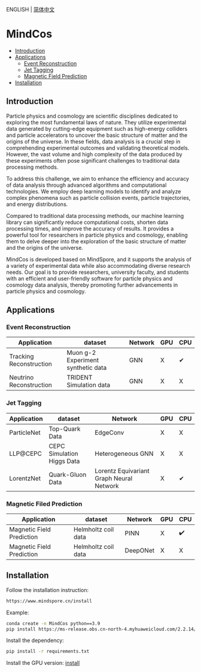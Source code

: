 ENGLISH | [简体中文](README_CN.md)

# **MindCos**

- [Introduction](#Introduction)
- [Applications](#Applications)
    - [Event Reconstruction](#Recon)
    - [Jet Tagging](#Tagging)
    - [Magnetic Field Prediction](#FieldPred)
- [Installation](#Installation)

## **Introduction**

Particle physics and cosmology are scientific disciplines dedicated to exploring the most fundamental laws of nature. They utilize experimental data generated by cutting-edge equipment such as high-energy colliders and particle accelerators to uncover the basic structure of matter and the origins of the universe. In these fields, data analysis is a crucial step in comprehending experimental outcomes and validating theoretical models. However, the vast volume and high complexity of the data produced by these experiments often pose significant challenges to traditional data processing methods.

To address this challenge, we aim to enhance the efficiency and accuracy of data analysis through advanced algorithms and computational technologies. We employ deep learning models to identify and analyze complex phenomena such as particle collision events, particle trajectories, and energy distributions.

Compared to traditional data processing methods, our machine learning library can significantly reduce computational costs, shorten data processing times, and improve the accuracy of results. It provides a powerful tool for researchers in particle physics and cosmology, enabling them to delve deeper into the exploration of the basic structure of matter and the origins of the universe.

MindCos is developed based on MindSpore, and it supports the analysis of a variety of experimental data while also accommodating diverse research needs. Our goal is to provide researchers, university faculty, and students with an efficient and user-friendly software for particle physics and cosmology data analysis, thereby promoting further advancements in particle physics and cosmology.

## Applications

### Event Reconstruction

|Application|dataset|Network|GPU|CPU|
|-----|-----|-----|-----|-----|
|Tracking Reconstruction|Muon g-2 Experiment synthetic data|GNN|X|✔|
|Neutrino Reconstruction|TRIDENT Simulation data|GNN|X|X|

### Jet Tagging

|Application|dataset|Network|GPU|CPU|
|-----|-----|-----|-----|-----|
|ParticleNet|Top-Quark Data|EdgeConv|X|X|
|LLP@CEPC|CEPC Simulation Higgs Data|Heterogeneous GNN|X|X|
|LorentzNet|Quark-Gluon Data|Lorentz Equivariant Graph Neural Network|X|✔|

### Magnetic Filed Prediction

|Application|dataset|Network|GPU|CPU|
|-----|-----|-----|-----|-----|
|Magnetic Field Prediction|Helmholtz coil data|PINN|X|✔️|
|Magnetic Field Prediction|Helmholtz coil data|DeepONet|X|X|

## Installation

Follow the installation instruction:
```bash
https://www.mindspore.cn/install
```

Example:
```bash
conda create -n MindCos python==3.9
pip install https://ms-release.obs.cn-north-4.myhuaweicloud.com/2.2.14/MindSpore/unified/x86_64/mindspore-2.2.14-cp39-cp39-linux_x86_64.whl --trusted-host ms-release.obs.cn-north-4.myhuaweicloud.com -i https://pypi.tuna.tsinghua.edu.cn/simple
```

Install the dependency:
```bash
pip install -r requirements.txt
```

Install the GPU version: [install](gpu_version_install.txt)


